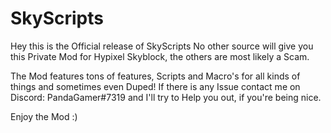 # SkyScripts
Hey this is the Official release of SkyScripts No other source will give you this Private Mod for Hypixel Skyblock, the others are most likely a Scam.

The Mod features tons of features, Scripts and Macro's for all kinds of things and sometimes even Duped! If there is any Issue contact me on Discord: PandaGamer#7319 and I'll try to Help you out, if you're being nice.

Enjoy the Mod :)
